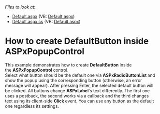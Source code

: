 <!-- default file list -->
*Files to look at*:

* [Default.aspx](./CS/Default.aspx) (VB: [Default.aspx](./VB/Default.aspx))
* [Default.aspx.cs](./CS/Default.aspx.cs) (VB: [Default.aspx](./VB/Default.aspx))
<!-- default file list end -->
# How to create DefaultButton inside ASPxPopupControl


<p>This example demonstrates how to create <strong>DefaultButton</strong> inside the <strong>ASPxPopupControl </strong>control.<br />Select what button should be the default one via <strong>ASPxRadioButtonList </strong>and show the popup using the corresponding button (otherwise, an error message will appear). After pressing Enter, the selected default button will be clicked. All buttons change <strong>ASPxLabel</strong>'s text differently. The first one uses a postback, the second works via a callback and the third changes text using its client-side <strong>Click </strong>event. You can use any button as the default one regardless its settings. </p>

<br/>


